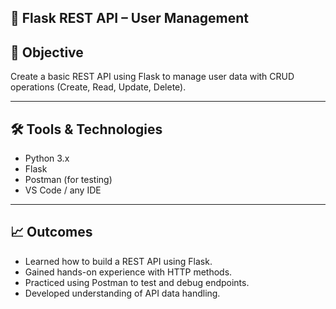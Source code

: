 ## 🧩 Flask REST API – User Management

## 📌 Objective
Create a basic REST API using Flask to manage user data with CRUD operations (Create, Read, Update, Delete).

---

## 🛠️ Tools & Technologies

- Python 3.x
- Flask
- Postman (for testing)
- VS Code / any IDE

---

##  📈 Outcomes

- Learned how to build a REST API using Flask.
- Gained hands-on experience with HTTP methods.
- Practiced using Postman to test and debug endpoints.
- Developed understanding of API data handling.

